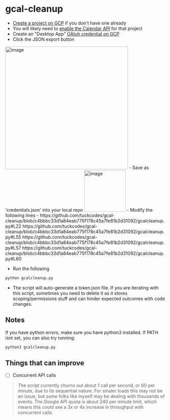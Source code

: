 # gcal-cleanup

- [Create a project on GCP](https://console.cloud.google.com/projectcreate) if you don't have one already
- You will likely need to [enable the Calendar API](https://console.cloud.google.com/apis/library/calendar-json.googleapis.com) for that project
- Create an "Desktop App" [OAtuh credential on GCP](https://console.cloud.google.com/apis/credentials/oauthclient)
- Click the JSON export button
<img width="385" alt="image" src="https://user-images.githubusercontent.com/18519239/169217613-c2d89324-09a8-4056-a35b-fb33a30b9fe6.png">
- Save as 'credentials.json' into your local repo 
  <img width="130" alt="image" src="https://user-images.githubusercontent.com/18519239/169217778-8372a2ca-6e54-4868-b732-87a720bf2fba.png">
- Modify the following lines
- 
https://github.com/tuckcodes/gcal-cleanup/blob/c4bbbc33d1a84eab775f178c45a7fe81b2d31092/gcalcleanup.py#L22
https://github.com/tuckcodes/gcal-cleanup/blob/c4bbbc33d1a84eab775f178c45a7fe81b2d31092/gcalcleanup.py#L55
https://github.com/tuckcodes/gcal-cleanup/blob/c4bbbc33d1a84eab775f178c45a7fe81b2d31092/gcalcleanup.py#L57
https://github.com/tuckcodes/gcal-cleanup/blob/c4bbbc33d1a84eab775f178c45a7fe81b2d31092/gcalcleanup.py#L60

- Run the following
``` python
python gcalcleanup.py
```

- The script will auto-generate a token.json file. If you are iterating with this script, sometimes you need to delete it as it stores scoping/permissions stuff and can hinder expected outcomes with code changes.

## Notes
If you have python errors, make sure you have python3 installed. If PATH isnt set, you can also try running:
``` python
python3 gcalcleanup.py
```

## Things that can improve
- [ ] Concurrent API calls
> The script currently churns out about 1 call per second, or 60 per minute, due to its sequential nature. For smaler loads this may not be an issue, but some folks like myself may be dealing with thousands of events. The Google API quota is about 240 per minute limit, which means this could see a 3x or 4x increase in throughput with concurrent calls. 
